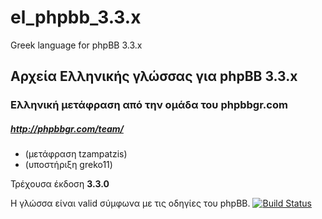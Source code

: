 # el_phpbb_3.3.x

Greek language for phpBB 3.3.x

Αρχεία Ελληνικής γλώσσας για phpBB 3.3.x
--------------------------------------

### Ελληνική μετάφραση από την ομάδα του phpbbgr.com
##### http://phpbbgr.com/team/

 * (μετάφραση tzampatzis)
 * (υποστήριξη greko11)

Τρέχουσα έκδοση **3.3.0**

Η γλώσσα είναι valid σύμφωνα με τις οδηγίες του phpBB. [![Build Status](https://travis-ci.org/tzampatzis/el_phpbb_3.3.x.svg?branch=master)](https://travis-ci.org/tzampatzis/el_phpbb_3.3.x)
